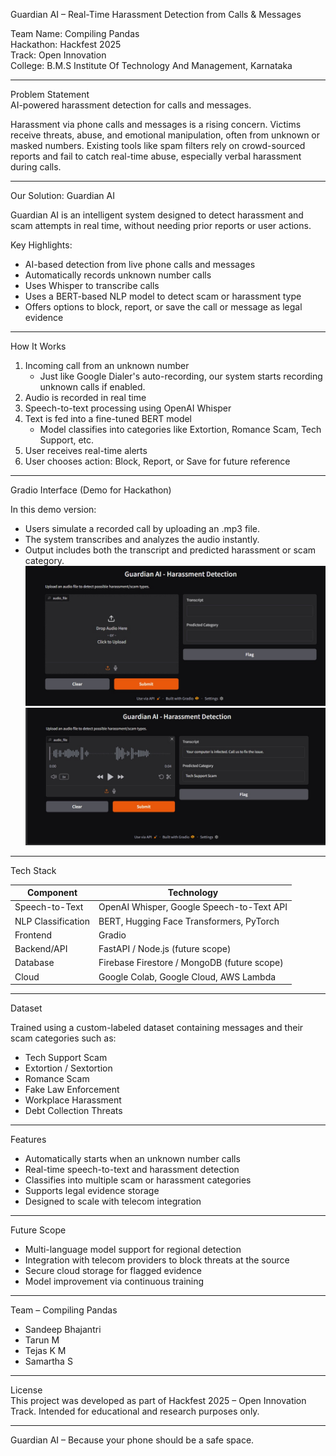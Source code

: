 Guardian AI – Real-Time Harassment Detection from Calls & Messages

Team Name: Compiling Pandas  
Hackathon: Hackfest 2025  
Track: Open Innovation  
College: B.M.S Institute Of Technology And Management, Karnataka

---

Problem Statement  
AI-powered harassment detection for calls and messages.

Harassment via phone calls and messages is a rising concern. Victims receive threats, abuse, and emotional manipulation, often from unknown or masked numbers. Existing tools like spam filters rely on crowd-sourced reports and fail to catch real-time abuse, especially verbal harassment during calls.

---

Our Solution: Guardian AI  

Guardian AI is an intelligent system designed to detect harassment and scam attempts in real time, without needing prior reports or user actions.

Key Highlights:
- AI-based detection from live phone calls and messages  
- Automatically records unknown number calls  
- Uses Whisper to transcribe calls  
- Uses a BERT-based NLP model to detect scam or harassment type  
- Offers options to block, report, or save the call or message as legal evidence  

---

How It Works

1. Incoming call from an unknown number  
   - Just like Google Dialer's auto-recording, our system starts recording unknown calls if enabled.  
2. Audio is recorded in real time  
3. Speech-to-text processing using OpenAI Whisper  
4. Text is fed into a fine-tuned BERT model  
   - Model classifies into categories like Extortion, Romance Scam, Tech Support, etc.  
5. User receives real-time alerts  
6. User chooses action: Block, Report, or Save for future reference  

---

Gradio Interface (Demo for Hackathon)

In this demo version:
- Users simulate a recorded call by uploading an .mp3 file.
- The system transcribes and analyzes the audio instantly.
- Output includes both the transcript and predicted harassment or scam category.
![Guardian AI UI](WhatsApp%20Image%202025-04-20%20at%2001.04.55_055f70ec.jpg)
![Guardian AI UI](WhatsApp%20Image%202025-04-20%20at%2000.17.27_96cb87b9.jpg)

---

Tech Stack

Component            | Technology  
--------------------|-----------------------------  
Speech-to-Text      | OpenAI Whisper, Google Speech-to-Text API  
NLP Classification  | BERT, Hugging Face Transformers, PyTorch  
Frontend            | Gradio  
Backend/API         | FastAPI / Node.js (future scope)  
Database            | Firebase Firestore / MongoDB (future scope)  
Cloud               | Google Colab, Google Cloud, AWS Lambda  

---

Dataset

Trained using a custom-labeled dataset containing messages and their scam categories such as:
- Tech Support Scam  
- Extortion / Sextortion  
- Romance Scam  
- Fake Law Enforcement  
- Workplace Harassment  
- Debt Collection Threats  

---

Features

- Automatically starts when an unknown number calls  
- Real-time speech-to-text and harassment detection  
- Classifies into multiple scam or harassment categories  
- Supports legal evidence storage  
- Designed to scale with telecom integration  

---

Future Scope

- Multi-language model support for regional detection  
- Integration with telecom providers to block threats at the source  
- Secure cloud storage for flagged evidence  
- Model improvement via continuous training  

---

Team – Compiling Pandas  
- Sandeep Bhajantri  
- Tarun M  
- Tejas K M  
- Samartha S  

---

License  
This project was developed as part of Hackfest 2025 – Open Innovation Track. Intended for educational and research purposes only.

---

Guardian AI – Because your phone should be a safe space.
